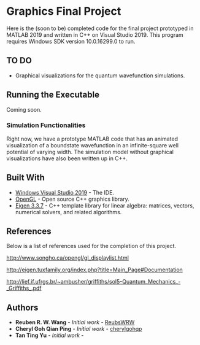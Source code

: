 # Graphics Final Project

Here is the (soon to be) completed code for the final project prototyped in MATLAB 2019 and written in C++ on Visual Studio 2019. 
This program requires Windows SDK version 10.0.16299.0 to run. 

## TO DO

* Graphical visualizations for the quantum wavefunction simulations.

## Running the Executable

Coming soon.

### Simulation Functionalities

Right now, we have a prototype MATLAB code that has an animated visualization of a boundstate wavefunction in an infinite-square well
potential of varying width. The simulation model without graphical visualizations have also been written up in C++. 

## Built With

* [Windows Visual Studio 2019](https://visualstudio.microsoft.com/) - The IDE.
* [OpenGL](https://www.opengl.org/) - Open source C++ graphics library.
* [Eigen 3.3.7](http://eigen.tuxfamily.org/index.php?title=Main_Page) - C++ template library for linear algebra: matrices, vectors, numerical solvers, and related algorithms.

## References

Below is a list of references used for the completion of this project. 

http://www.songho.ca/opengl/gl_displaylist.html

http://eigen.tuxfamily.org/index.php?title=Main_Page#Documentation

http://lief.if.ufrgs.br/~ambusher/griffiths/sol5-Quantum_Mechanics_-_Griffiths_.pdf


## Authors

* **Reuben R. W. Wang** - *Initial work* - [ReubsWRW](https://github.com/ReubsWRW)
* **Cheryl Goh Qian Ping** - *Initial work* - [cherylgohqp](https://github.com/cherylgohqp)
* **Tan Ting Yu** - *Initial work* - 


